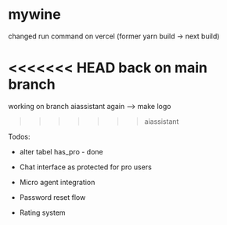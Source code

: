 # mywine

changed run command on vercel (former yarn build -> next build)

<<<<<<< HEAD
back on main branch
=======
working on branch aiassistant again --> make logo
>>>>>>> aiassistant

Todos: 
- alter tabel has_pro - done
- Chat interface as protected for pro users
- Micro agent integration

- Password reset flow

- Rating system
